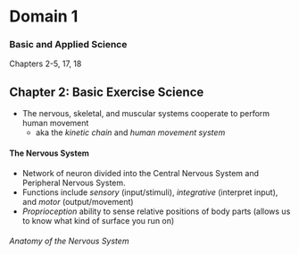 # Domain 1

### Basic and Applied Science

Chapters 2-5, 17, 18

## Chapter 2: Basic Exercise Science

- The nervous, skeletal, and muscular systems cooperate to perform human movement
  - aka the _kinetic chain_ and _human movement system_

#### The Nervous System

- Network of neuron divided into the Central Nervous System and Peripheral Nervous System. 
- Functions include _sensory_ (input/stimuli), _integrative_ (interpret input), and _motor_ (output/movement)
- _Proprioception_ ability to sense relative positions of body parts (allows us to know what kind of surface you run on)

###### Anatomy of the Nervous System
